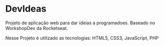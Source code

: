# DevIdeas
Projeto de aplicação web para dar ideias a programadoes. Baseado no WorkshopDev da Rocketseat.

Nesse Projeto é utilizado as tecnologias: HTML5, CSS3, JavaScript, PHP

